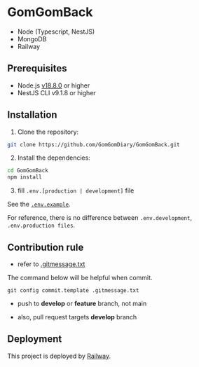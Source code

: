 

# GomGomBack

<!-- [![Build Status](https://github.com/GomGomDiary/GomGomBack/actions/workflows/build.yml/badge.svg)](https://github.com/your-username/your-repo-name/actions/workflows/build.yml) -->
<!-- ![Build Status](https://github.com/GomGomDiary/GomGomBack/actions/workflows/main.yml/badge.svg?branch=feature-1) -->

- Node (Typescript, NestJS)
- MongoDB
- Railway

## Prerequisites

- Node.js [v18.8.0](https://github.com/GomGomDiary/GomGomBack/blob/main/.tool-versions) or higher
- NestJS CLI v9.1.8 or higher

## Installation

1. Clone the repository:

```bash
git clone https://github.com/GomGomDiary/GomGomBack.git
```

2. Install the dependencies:

```bash
cd GomGomBack
npm install
```

3. fill `.env.[production | development]` file

See the [`.env.example`](https://github.com/GomGomDiary/GomGomBack/blob/main/.env.example).

For reference, there is no difference between `.env.development`, `.env.production files`.

## Contribution rule

- refer to [.gitmessage.txt](https://github.com/GomGomDiary/GomGomBack/blob/main/.gitmessage.txt)

The command below will be helpful when commit.

```example
git config commit.template .gitmessage.txt
```
- push to **develop** or **feature** branch, not main

- also, pull request targets **develop** branch


## Deployment

This project is deployed by [Railway](https://railway.app/).

